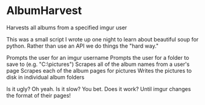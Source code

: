 # AlbumHarvest
Harvests all albums from a specified imgur user

This was a small script I wrote up one night to learn about beautiful soup for python.
Rather than use an API we do things the "hard way."

Prompts the user for an imgur username
Prompts the user for a folder to save to (e.g. "C:\pictures\")
Scrapes all of the album names from a user's page
Scrapes each of the album pages for pictures
Writes the pictures to disk in individual album folders

Is it ugly? Oh yeah.
Is it slow? You bet.
Does it work? Until imgur changes the format of their pages!
